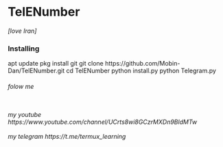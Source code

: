 # TelENumber
<h8>*[love Iran]*</h8>

<h3>Installing</h3>
<h7>apt update</h7>
<h7>pkg install git</h7>
<h7>git clone https://github.com/Mobin-Dan/TelENumber.git</h7>
<h7>cd TelENumber</h7>
<h7>python install.py</h7>
<h7>python Telegram.py</h7>
<H6>folow me <H6>
<br>my youtube https://www.youtube.com/channel/UCrts8wi8GCzrMXDn9BldMTw<br>
<br>my telegram https://t.me/termux_learning<br>
